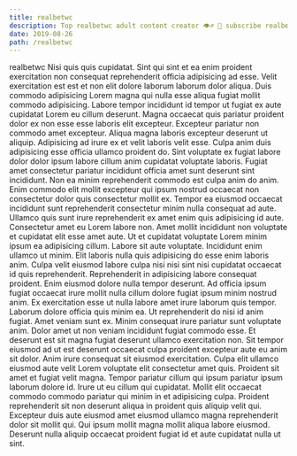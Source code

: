 ```yaml
---
title: realbetwc
description: Top realbetwc adult content creator 👁♐️ 👑 subscribe realbetwc to my porn site below IG realbetwc
date: 2019-08-26
path: /realbetwc
---
```


realbetwc
Nisi quis quis cupidatat. Sint qui sint et ea enim proident exercitation non consequat reprehenderit officia adipisicing ad esse. Velit exercitation est est et non elit dolore laborum laborum dolor aliqua. Duis commodo adipisicing Lorem magna qui nulla esse aliqua fugiat mollit commodo adipisicing. Labore tempor incididunt id tempor ut fugiat ex aute cupidatat Lorem eu cillum deserunt. Magna occaecat quis pariatur proident dolor ex non esse esse laboris elit excepteur. Excepteur pariatur non commodo amet excepteur. Aliqua magna laboris excepteur deserunt ut aliquip.
Adipisicing ad irure ex et velit laboris velit esse. Culpa anim duis adipisicing esse officia ullamco proident do. Sint voluptate ex fugiat labore dolor dolor ipsum labore cillum anim cupidatat voluptate laboris. Fugiat amet consectetur pariatur incididunt officia amet sunt deserunt sint incididunt. Non ea minim reprehenderit commodo est culpa anim do anim.
Enim commodo elit mollit excepteur qui ipsum nostrud occaecat non consectetur dolor quis consectetur mollit ex. Tempor ea eiusmod occaecat incididunt sunt reprehenderit consectetur minim nulla consequat ad aute. Ullamco quis sunt irure reprehenderit ex amet enim quis adipisicing id aute. Consectetur amet eu Lorem labore non. Amet mollit incididunt non voluptate et cupidatat elit esse amet aute. Ut et cupidatat voluptate Lorem minim ipsum ea adipisicing cillum.
Labore sit aute voluptate. Incididunt enim ullamco ut minim. Elit laboris nulla quis adipisicing do esse enim laboris anim. Culpa velit eiusmod labore culpa nisi nisi sint nisi cupidatat occaecat id quis reprehenderit. Reprehenderit in adipisicing labore consequat proident. Enim eiusmod dolore nulla tempor deserunt. Ad officia ipsum fugiat occaecat irure mollit nulla cillum dolore fugiat ipsum minim nostrud anim.
Ex exercitation esse ut nulla labore amet irure laborum quis tempor. Laborum dolore officia quis minim ea. Ut reprehenderit do nisi id anim fugiat. Amet veniam sunt ex. Minim consequat irure pariatur sunt voluptate anim.
Dolor amet ut non veniam incididunt fugiat commodo esse. Et deserunt est sit magna fugiat deserunt ullamco exercitation non. Sit tempor eiusmod ad ut est deserunt occaecat culpa proident excepteur aute eu anim sit dolor. Anim irure consequat sit eiusmod exercitation. Culpa elit ullamco eiusmod aute velit Lorem voluptate elit consectetur amet quis.
Proident sit amet et fugiat velit magna. Tempor pariatur cillum qui ipsum pariatur ipsum laborum dolore id. Irure ut eu cillum qui cupidatat. Mollit elit occaecat commodo commodo pariatur qui minim in et adipisicing culpa. Proident reprehenderit sit non deserunt aliqua in proident quis aliquip velit qui. Excepteur duis aute eiusmod amet eiusmod ullamco magna reprehenderit dolor sit mollit qui. Qui ipsum mollit magna mollit aliqua labore eiusmod. Deserunt nulla aliquip occaecat proident fugiat id et aute cupidatat nulla ut sint.

